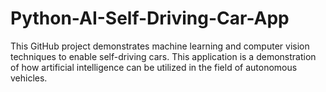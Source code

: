 # Python-AI-Self-Driving-Car-App
This GitHub project demonstrates machine learning and computer vision techniques to enable self-driving cars. This application is a demonstration of how artificial intelligence can be utilized in the field of autonomous vehicles.
